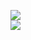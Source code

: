 [![](https://img.shields.io/badge/Made%20With-Github%20Spray-lightgrey.svg?style=for-the-badge&logo=github)](https://github.com/Annihil/github-spray#8736)  
[![](https://i.imgur.com/2DrTn0Z.gif)](https://github.com/Annihil/github-spray)
